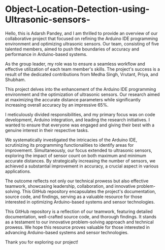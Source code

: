 # Object-Location-Detection-using-Ultrasonic-sensors-
Hello, this is Adarsh Pandey, and I am thrilled to provide an overview of our collaborative project that focused on refining the Arduino IDE programming environment and optimizing ultrasonic sensors. Our team, consisting of five talented members, aimed to push the boundaries of accuracy and performance in Arduino-based systems.

As the group leader, my role was to ensure a seamless workflow and effective utilization of each team member's skills. The project's success is a result of the dedicated contributions from Medha Singh, Vrutant, Priya, and Shubham.

This project delves into the enhancement of the Arduino IDE programming environment and the optimization of ultrasonic sensors. Our research aimed at maximizing the accurate distance parameters while significantly increasing overall accuracy by an impressive 65%.

I meticulously divided responsibilities, and my primary focus was on code development, Arduino integration, and leading the research initiatives. I wanted to ensure that everyone was engaged and giving their best with a genuine interest in their respective tasks.

We systematically investigated the intricacies of the Arduino IDE, scrutinizing its programming functionalities to identify areas for improvement. Simultaneously, our focus extended to ultrasonic sensors, exploring the impact of sensor count on both maximum and minimum accurate distances. By strategically increasing the number of sensors, we achieved a substantial improvement in accuracy, a crucial aspect in various applications.

The outcome reflects not only our technical prowess but also effective teamwork, showcasing leadership, collaboration, and innovative problem-solving. This GitHub repository encapsulates the project's documentation, source code, and findings, serving as a valuable resource for those interested in optimizing Arduino-based systems and sensor technologies.

This GitHub repository is a reflection of our teamwork, featuring detailed documentation, well-crafted source code, and thorough findings. It stands as a testament to our innovative problem-solving approach and technical prowess. We hope this resource proves valuable for those interested in advancing Arduino-based systems and sensor technologies.

Thank you for exploring our project!

